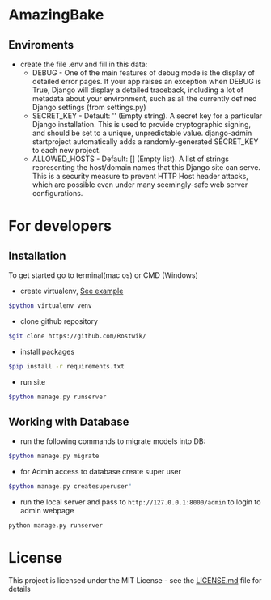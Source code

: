 # AmazingBake

## Enviroments

- create the file .env and fill in this data:
  - DEBUG -
    One of the main features of debug mode is the display of detailed error pages. If your app raises an exception when DEBUG is True, Django will display a detailed traceback, including a lot of metadata about your environment, such as all the currently defined Django settings (from settings.py)
  - SECRET_KEY -
    Default: '' (Empty string).
    A secret key for a particular Django installation. This is used to provide cryptographic signing, and should be set to a unique, unpredictable value.
    django-admin startproject automatically adds a randomly-generated SECRET_KEY to each new project.
  - ALLOWED_HOSTS -
    Default: [] (Empty list).
    A list of strings representing the host/domain names that this Django site can serve. This is a security measure to prevent HTTP Host header attacks, which are possible even under many seemingly-safe web server configurations.
    

# For developers
## Installation

To get started go to terminal(mac os) or CMD (Windows)
- create virtualenv, [See example](https://python-scripts.com/virtualenv)

```bash
$python virtualenv venv
```

- clone github repository

```bash
$git clone https://github.com/Rostwik/
```

- install packages

```bash
$pip install -r requirements.txt
```

- run site

```bash
$python manage.py runserver
```

## Working with Database 

- run the following commands to migrate models into DB:

```bash
$python manage.py migrate 
```

- for Admin access to database create super user 

```bash
$python manage.py createsuperuser"
```

- run the local server and pass to `http://127.0.0.1:8000/admin` to login to admin webpage
```bash
python manage.py runserver
```


# License

This project is licensed under the MIT License - see the [LICENSE.md](LICENSE.md) file for details


